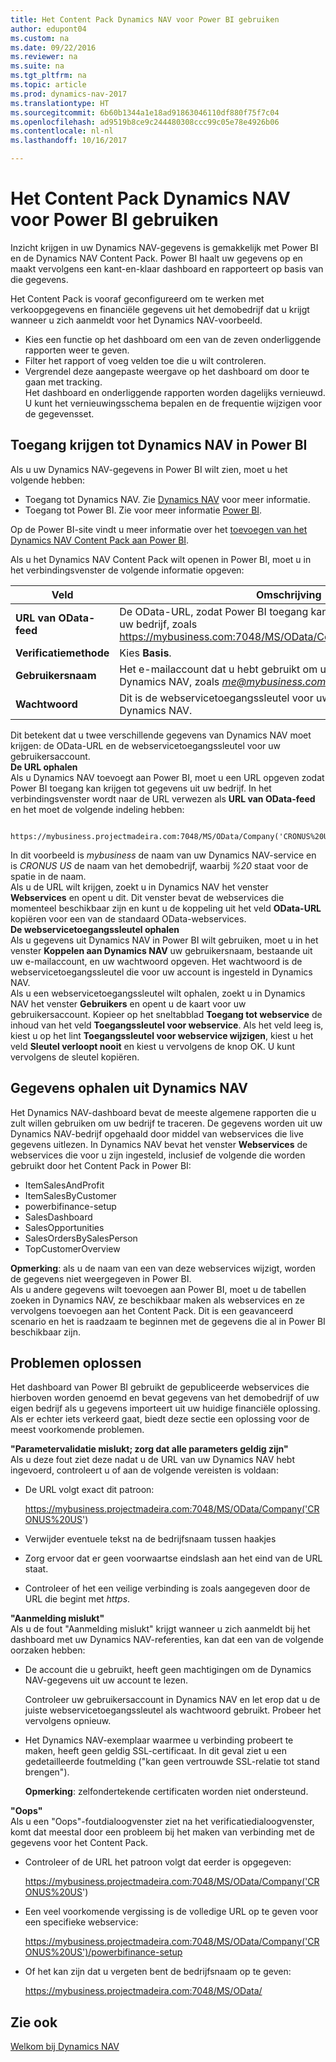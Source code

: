 ```yaml
---
title: Het Content Pack Dynamics NAV voor Power BI gebruiken
author: edupont04
ms.custom: na
ms.date: 09/22/2016
ms.reviewer: na
ms.suite: na
ms.tgt_pltfrm: na
ms.topic: article
ms.prod: dynamics-nav-2017
ms.translationtype: HT
ms.sourcegitcommit: 6b60b1344a1e18ad91863046110df880f75f7c04
ms.openlocfilehash: ad9519b8ce9c244480308ccc99c05e78e4926b06
ms.contentlocale: nl-nl
ms.lasthandoff: 10/16/2017

---
```


# <a name="using-the-dynamics-nav-content-pack-for-power-bi"></a>Het Content Pack Dynamics NAV voor Power BI gebruiken
Inzicht krijgen in uw Dynamics NAV-gegevens is gemakkelijk met Power BI en de Dynamics NAV Content Pack. Power BI haalt uw gegevens op en maakt vervolgens een kant-en-klaar dashboard en rapporteert op basis van die gegevens.  

Het Content Pack is vooraf geconfigureerd om te werken met verkoopgegevens en financiële gegevens uit het demobedrijf dat u krijgt wanneer u zich aanmeldt voor het Dynamics NAV-voorbeeld.  

- Kies een functie op het dashboard om een van de zeven onderliggende rapporten weer te geven.  
- Filter het rapport of voeg velden toe die u wilt controleren.  
- Vergrendel deze aangepaste weergave op het dashboard om door te gaan met tracking.  
Het dashboard en onderliggende rapporten worden dagelijks vernieuwd. U kunt het vernieuwingsschema bepalen en de frequentie wijzigen voor de gegevensset.  

## <a name="accessing-dynamics-nav-in-power-bi"></a>Toegang krijgen tot Dynamics NAV in Power BI
Als u uw Dynamics NAV-gegevens in Power BI wilt zien, moet u het volgende hebben:  

- Toegang tot Dynamics NAV. Zie [Dynamics NAV](http://go.microsoft.com/fwlink/?LinkID=759714) voor meer informatie.  
- Toegang tot Power BI. Zie voor meer informatie [Power BI](https://powerbi.microsoft.com).

Op de Power BI-site vindt u meer informatie over het [toevoegen van het Dynamics NAV Content Pack aan Power BI](http://go.microsoft.com/fwlink/?LinkID=760850).  

Als u het Dynamics NAV Content Pack wilt openen in Power BI, moet u in het verbindingsvenster de volgende informatie opgeven:

| Veld       | Omschrijving              |
|-------------|--------------------------|
|**URL van OData-feed**|De OData-URL, zodat Power BI toegang kan krijgen tot gegevens van uw bedrijf, zoals https://mybusiness.com:7048/MS/OData/Company('CRONUS%20US').|
|**Verificatiemethode**|Kies **Basis**.|
|**Gebruikersnaam**|Het e-mailaccount dat u hebt gebruikt om u aan te melden voor Dynamics NAV, zoals *me@mybusiness.com*.|
|**Wachtwoord**|Dit is de webservicetoegangssleutel voor uw gebruikersaccount in Dynamics NAV.|

Dit betekent dat u twee verschillende gegevens van Dynamics NAV moet krijgen: de OData-URL en de webservicetoegangssleutel voor uw gebruikersaccount.  
**De URL ophalen**  
Als u Dynamics NAV toevoegt aan Power BI, moet u een URL opgeven zodat Power BI toegang kan krijgen tot gegevens uit uw bedrijf. In het verbindingsvenster wordt naar de URL verwezen als **URL van OData-feed** en het moet de volgende indeling hebben:

         https://mybusiness.projectmadeira.com:7048/MS/OData/Company('CRONUS%20US')  
In dit voorbeeld is *mybusiness* de naam van uw Dynamics NAV-service en is *CRONUS US* de naam van het demobedrijf, waarbij *%20* staat voor de spatie in de naam.   
Als u de URL wilt krijgen, zoekt u in Dynamics NAV het venster **Webservices** en opent u dit. Dit venster bevat de webservices die momenteel beschikbaar zijn en kunt u de koppeling uit het veld **OData-URL** kopiëren voor een van de standaard OData-webservices.  
**De webservicetoegangssleutel ophalen**  
Als u gegevens uit Dynamics NAV in Power BI wilt gebruiken, moet u in het venster **Koppelen aan Dynamics NAV** uw gebruikersnaam, bestaande uit uw e-mailaccount, en uw wachtwoord opgeven. Het wachtwoord is de webservicetoegangssleutel die voor uw account is ingesteld in Dynamics NAV.  
Als u een webservicetoegangssleutel wilt ophalen, zoekt u in Dynamics NAV het venster **Gebruikers** en opent u de kaart voor uw gebruikersaccount. Kopieer op het sneltabblad **Toegang tot webservice** de inhoud van het veld **Toegangssleutel voor webservice**. Als het veld leeg is, kiest u op het lint **Toegangssleutel voor webservice wijzigen**, kiest u het veld **Sleutel verloopt nooit** en kiest u vervolgens de knop OK. U kunt vervolgens de sleutel kopiëren.  

## <a name="getting-data-from-dynamics-nav"></a>Gegevens ophalen uit Dynamics NAV
Het Dynamics NAV-dashboard bevat de meeste algemene rapporten die u zult willen gebruiken om uw bedrijf te traceren. De gegevens worden uit uw Dynamics NAV-bedrijf opgehaald door middel van webservices die live gegevens uitlezen. In Dynamics NAV bevat het venster **Webservices** de webservices die voor u zijn ingesteld, inclusief de volgende die worden gebruikt door het Content Pack in Power BI:  

- ItemSalesAndProfit  
- ItemSalesByCustomer  
- powerbifinance-setup  
- SalesDashboard  
- SalesOpportunities  
- SalesOrdersBySalesPerson  
- TopCustomerOverview  

**Opmerking**: als u de naam van een van deze webservices wijzigt, worden de gegevens niet weergegeven in Power BI.  
Als u andere gegevens wilt toevoegen aan Power BI, moet u de tabellen zoeken in Dynamics NAV, ze beschikbaar maken als webservices en ze vervolgens toevoegen aan het Content Pack. Dit is een geavanceerd scenario en het is raadzaam te beginnen met de gegevens die al in Power BI beschikbaar zijn.  

## <a name="troubleshooting"></a>Problemen oplossen
Het dashboard van Power BI gebruikt de gepubliceerde webservices die hierboven worden genoemd en bevat gegevens van het demobedrijf of uw eigen bedrijf als u gegevens importeert uit uw huidige financiële oplossing. Als er echter iets verkeerd gaat, biedt deze sectie een oplossing voor de meest voorkomende problemen.  

**"Parametervalidatie mislukt; zorg dat alle parameters geldig zijn"**  
Als u deze fout ziet deze nadat u de URL van uw Dynamics NAV hebt ingevoerd, controleert u of aan de volgende vereisten is voldaan:  

- De URL volgt exact dit patroon:

    https://mybusiness.projectmadeira.com:7048/MS/OData/Company('CRONUS%20US')  
- Verwijder eventuele tekst na de bedrijfsnaam tussen haakjes  
- Zorg ervoor dat er geen voorwaartse eindslash aan het eind van de URL staat.  
- Controleer of het een veilige verbinding is zoals aangegeven door de URL die begint met *https*.  


**"Aanmelding mislukt"**  
Als u de fout "Aanmelding mislukt" krijgt wanneer u zich aanmeldt bij het dashboard met uw Dynamics NAV-referenties, kan dat een van de volgende oorzaken hebben:

* De account die u gebruikt, heeft geen machtigingen om de Dynamics NAV-gegevens uit uw account te lezen.

    Controleer uw gebruikersaccount in Dynamics NAV en let erop dat u de juiste webservicetoegangssleutel als wachtwoord gebruikt. Probeer het vervolgens opnieuw.  
* Het Dynamics NAV-exemplaar waarmee u verbinding probeert te maken, heeft geen geldig SSL-certificaat. In dit geval ziet u een gedetailleerde foutmelding ("kan geen vertrouwde SSL-relatie tot stand brengen").

    **Opmerking**: zelfondertekende certificaten worden niet ondersteund.  


**"Oops"**  
Als u een "Oops"-foutdialoogvenster ziet na het verificatiedialoogvenster, komt dat meestal door een probleem bij het maken van verbinding met de gegevens voor het Content Pack.

* Controleer of de URL het patroon volgt dat eerder is opgegeven:

    https://mybusiness.projectmadeira.com:7048/MS/OData/Company('CRONUS%20US')  
* Een veel voorkomende vergissing is de volledige URL op te geven voor een specifieke webservice:

    https://mybusiness.projectmadeira.com:7048/MS/OData/Company('CRONUS%20US')/powerbifinance-setup  
* Of het kan zijn dat u vergeten bent de bedrijfsnaam op te geven:

    https://mybusiness.projectmadeira.com:7048/MS/OData/  


## <a name="see-also"></a>Zie ook
[Welkom bij Dynamics NAV](across-get-started.md)  


